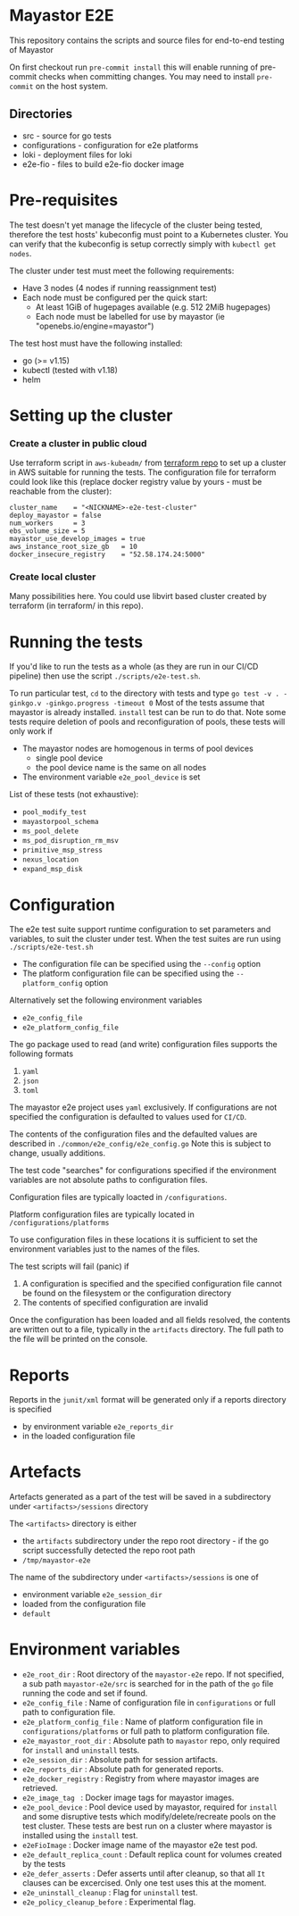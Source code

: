 # Mayastor E2E
This repository contains the scripts and source files for end-to-end testing of Mayastor

On first checkout run `pre-commit install` this will enable running of pre-commit checks when committing changes.
You may need to install `pre-commit` on the host system.

## Directories
* src - source for go tests
* configurations - configuration for e2e platforms
* loki - deployment files for loki
* e2e-fio - files to build e2e-fio docker image

# Pre-requisites

The test doesn't yet manage the lifecycle of the cluster being tested,
therefore the test hosts' kubeconfig must point to a Kubernetes cluster.
You can verify that the kubeconfig is setup correctly simply with
`kubectl get nodes`.

The cluster under test must meet the following requirements:
* Have 3 nodes (4 nodes if running reassignment test)
* Each node must be configured per the quick start:
  * At least 1GiB of hugepages available (e.g. 512 2MiB hugepages)
  * Each node must be labelled for use by mayastor (ie "openebs.io/engine=mayastor")

The test host must have the following installed:
* go (>= v1.15)
* kubectl (tested with v1.18)
* helm

# Setting up the cluster

### Create a cluster in public cloud

Use terraform script in `aws-kubeadm/` from
[terraform repo](https://github.com/mayadata-io/mayastor-terraform-playground) to
set up a cluster in AWS suitable for running the tests. The configuration file for
terraform could look like this (replace docker registry value by yours - must
be reachable from the cluster):

```
cluster_name    = "<NICKNAME>-e2e-test-cluster"
deploy_mayastor = false
num_workers     = 3
ebs_volume_size = 5
mayastor_use_develop_images = true
aws_instance_root_size_gb   = 10
docker_insecure_registry    = "52.58.174.24:5000"
```

### Create local cluster

Many possibilities here. You could use libvirt based cluster created by
terraform (in terraform/ in this repo).

# Running the tests

If you'd like to run the tests as a whole (as they are run in our CI/CD
pipeline) then use the script `./scripts/e2e-test.sh`.

To run particular test, `cd` to the directory with tests and type `go test -v . -ginkgo.v -ginkgo.progress -timeout 0`
Most of the tests assume that mayastor is already installed. `install` test
can be run to do that.
Note some tests require deletion of pools and reconfiguration of pools, these tests will only work if

* The mayastor nodes are homogenous in terms of pool devices
  * single pool device
  * the pool device name is the same on all nodes
* The environment variable `e2e_pool_device` is set

List of these tests (not exhaustive):
* `pool_modify_test`
* `mayastorpool_schema`
* `ms_pool_delete`
* `ms_pod_disruption_rm_msv`
* `primitive_msp_stress`
* `nexus_location`
* `expand_msp_disk`

# Configuration
The e2e test suite support runtime configuration to set parameters and variables,
to suit the cluster under test.
When the test suites are run using `./scripts/e2e-test.sh`

* The configuration file can be specified using the `--config`
option
* The platform configuration file can be specified using the `--platform_config` option

Alternatively set the following environment variables
 * `e2e_config_file`
 * `e2e_platform_config_file`

The go package used to read (and write) configuration files supports the following formats
1. `yaml`
2. `json`
3. `toml`

The mayastor e2e project uses `yaml` exclusively.
If configurations are not specified the configuration is defaulted to values used for `CI/CD`.

The contents of the configuration files and the defaulted values  are described in
`./common/e2e_config/e2e_config.go`
Note this is subject to change, usually additions.

The test code "searches" for configurations specified if the environment variables are not absolute paths to configuration files.

Configuration files are typically loacted in `/configurations`.

Platform configuration files are typically located in `/configurations/platforms`

To use configuration files in these locations it is sufficient to set the environment variables just to the names of the files.

The test scripts will fail (panic) if
1. A configuration is specified and the specified configuration file cannot be found on the filesystem or the configuration directory
2. The contents of specified configuration are invalid

Once the configuration has been loaded and all fields resolved, the contents are written out to a file, typically in the `artifacts` directory.
The full path to the file will be printed on the console.

# Reports
Reports in the `junit/xml` format will be generated only if a reports directory is specified
 * by environment variable `e2e_reports_dir`
 * in the loaded configuration file

# Artefacts
Artefacts generated as a part of the test will be saved in a subdirectory under `<artifacts>/sessions` directory

The `<artifacts>` directory is either
 * the `artifacts` subdirectory under the repo root directory - if the go script successfully detected the repo root path
 * `/tmp/mayastor-e2e`

The name of the subdirectory under `<artifacts>/sessions` is one of
 * environment variable `e2e_session_dir`
 * loaded from the configuration file
 * `default`

 # Environment variables
 * `e2e_root_dir`  : Root directory of the `mayastor-e2e` repo. If not specified, a sub path `mayastor-e2e/src` is searched for in the path of the `go` file running the code and set if found.
 * `e2e_config_file` :  Name of configuration file in `configurations` or full path to configuration file.
 * `e2e_platform_config_file`  : Name of platform configuration file in `configurations/platforms` or full path to platform configuration file.
 * `e2e_mayastor_root_dir`  : Absolute path to `mayastor` repo, only required for `install` and `uninstall` tests.
 * `e2e_session_dir` :  Absolute path for session artifacts.
 * `e2e_reports_dir`  : Absolute path for generated reports.
 * `e2e_docker_registry`  : Registry from where mayastor images are retrieved.
 * `e2e_image_tag `  : Docker image tags for mayastor images.
 * `e2e_pool_device`  : Pool device used by mayastor, required for `install` and some disruptive tests which modify/delete/recreate pools on the test cluster. These tests are best run on a cluster where mayastor is installed using the `install` test.
 * `e2eFioImage` : Docker image name of the mayastor e2e test pod.
 * `e2e_default_replica_count` :  Default replica count for volumes created by the tests
 * `e2e_defer_asserts`  : Defer asserts until after cleanup, so that all `It` clauses can be excercised. Only one test uses this at the moment.
 * `e2e_uninstall_cleanup`  : Flag for `uninstall` test.
 * `e2e_policy_cleanup_before`  : Experimental flag.
